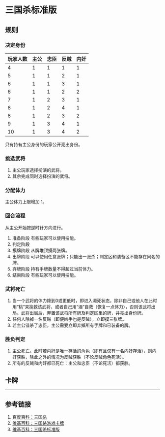 # 三国杀标准版

## 规则

### 决定身份

| 玩家人数 | 主公 | 忠臣 | 反贼 | 内奸 |
| --- | --- | --- | --- | --- |
| 4 | 1 | 1 | 1 | 1 |
| 5 | 1 | 1 | 2 | 1 |
| 6 | 1 | 1 | 3 | 1 |
| 6 | 1 | 1 | 2 | 2 |
| 7 | 1 | 2 | 3 | 1 |
| 8 | 1 | 2 | 4 | 1 |
| 8 | 1 | 2 | 3 | 2 |
| 9 | 1 | 3 | 4 | 1 |
| 10 | 1 | 3 | 4 | 2 |

只有持有主公身份的玩家公开亮出身份。

### 挑选武将

1. 主公玩家选择扮演的武将。
2. 其余完成同时选择扮演的武将。

### 分配体力

主公体力上限增加 1。

### 回合流程

从主公开始按逆时针方向进行。

1. 准备阶段 有些玩家可以使用技能。
2. 判定阶段
3. 摸牌阶段 从牌堆顶摸两张牌。
4. 出牌阶段 可以使用任意张牌；只能出一张杀；判定区和装备区不能存在同名的牌。
5. 弃牌阶段 持有手牌数量不得超过当前体力。
6. 结束阶段 有些玩家可以使用技能。

### 武将死亡

1. 当一个武将的体力降到0或更低时，即进入濒死状态，除非自己或他人在此时用“桃”来挽救该武将，或者自己用“酒”自救（恢复一点体力），否则该武将出局。武将出局后，弃置该武将所有牌及判定区里的牌，并亮出身份牌。
2. 任何人除掉一名反贼（即便凶手也是反贼），立即摸三张牌。
3. 若主公错杀了忠臣，主公需要立即弃掉所有手牌和已装备的牌。

### 胜负判定

1. 主公死亡。此时若内奸是唯一存活的角色（即有且仅有一名内奸存活），则内奸获胜，除此之外的情况为反贼获胜（不论反贼角色死活）。
2. 所有的反贼和内奸都已死亡：主公和忠臣（不论死活）都获胜。

## 卡牌

---

## 参考链接

1. [百度百科：三国杀](https://baike.baidu.com/item/三国杀/10981)
2. [维基百科：三国杀游戏卡牌](https://zh.wikipedia.org/wiki/三国杀游戏卡牌)
3. [维基百科：三国杀标准版](https://zh.wikipedia.org/wiki/三國殺標準版)

